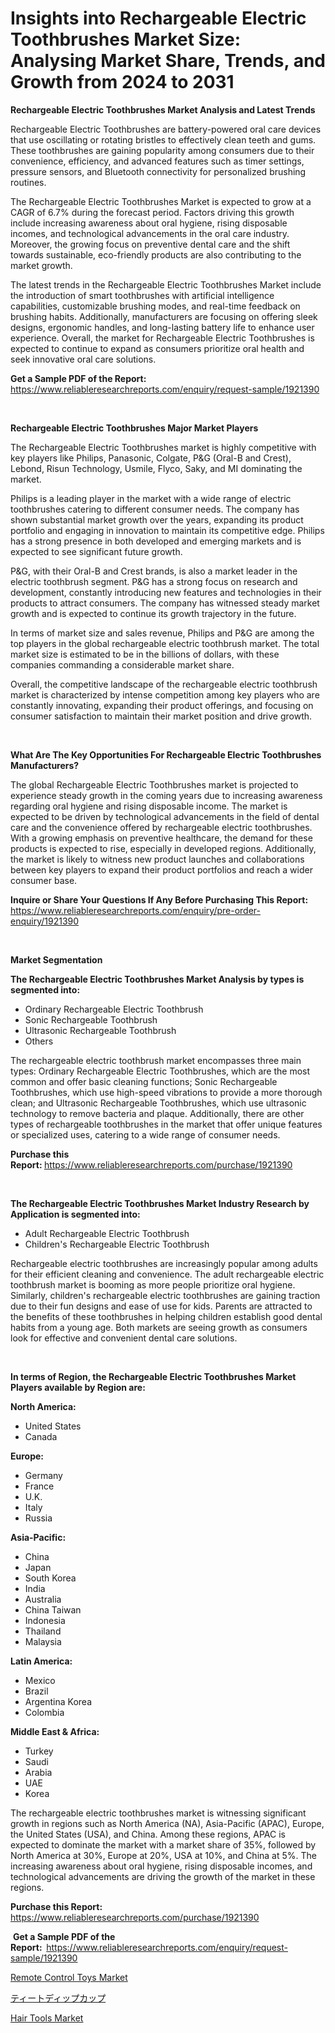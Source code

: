 <p><h1>Insights into Rechargeable Electric Toothbrushes Market Size: Analysing Market Share, Trends, and Growth from 2024 to 2031</h1></p><p><strong>Rechargeable Electric Toothbrushes Market Analysis and Latest Trends</strong></p>
<p><p>Rechargeable Electric Toothbrushes are battery-powered oral care devices that use oscillating or rotating bristles to effectively clean teeth and gums. These toothbrushes are gaining popularity among consumers due to their convenience, efficiency, and advanced features such as timer settings, pressure sensors, and Bluetooth connectivity for personalized brushing routines.</p><p>The Rechargeable Electric Toothbrushes Market is expected to grow at a CAGR of 6.7% during the forecast period. Factors driving this growth include increasing awareness about oral hygiene, rising disposable incomes, and technological advancements in the oral care industry. Moreover, the growing focus on preventive dental care and the shift towards sustainable, eco-friendly products are also contributing to the market growth.</p><p>The latest trends in the Rechargeable Electric Toothbrushes Market include the introduction of smart toothbrushes with artificial intelligence capabilities, customizable brushing modes, and real-time feedback on brushing habits. Additionally, manufacturers are focusing on offering sleek designs, ergonomic handles, and long-lasting battery life to enhance user experience. Overall, the market for Rechargeable Electric Toothbrushes is expected to continue to expand as consumers prioritize oral health and seek innovative oral care solutions.</p></p>
<p><strong>Get a Sample PDF of the Report:&nbsp;</strong> <a href="https://www.reliableresearchreports.com/enquiry/request-sample/1921390">https://www.reliableresearchreports.com/enquiry/request-sample/1921390</a></p>
<p>&nbsp;</p>
<p><strong>Rechargeable Electric Toothbrushes Major Market Players</strong></p>
<p><p>The Rechargeable Electric Toothbrushes market is highly competitive with key players like Philips, Panasonic, Colgate, P&G (Oral-B and Crest), Lebond, Risun Technology, Usmile, Flyco, Saky, and MI dominating the market. </p><p>Philips is a leading player in the market with a wide range of electric toothbrushes catering to different consumer needs. The company has shown substantial market growth over the years, expanding its product portfolio and engaging in innovation to maintain its competitive edge. Philips has a strong presence in both developed and emerging markets and is expected to see significant future growth.</p><p>P&G, with their Oral-B and Crest brands, is also a market leader in the electric toothbrush segment. P&G has a strong focus on research and development, constantly introducing new features and technologies in their products to attract consumers. The company has witnessed steady market growth and is expected to continue its growth trajectory in the future.</p><p>In terms of market size and sales revenue, Philips and P&G are among the top players in the global rechargeable electric toothbrush market. The total market size is estimated to be in the billions of dollars, with these companies commanding a considerable market share.</p><p>Overall, the competitive landscape of the rechargeable electric toothbrush market is characterized by intense competition among key players who are constantly innovating, expanding their product offerings, and focusing on consumer satisfaction to maintain their market position and drive growth.</p></p>
<p>&nbsp;</p>
<p><strong>What Are The Key Opportunities For Rechargeable Electric Toothbrushes Manufacturers?</strong></p>
<p><p>The global Rechargeable Electric Toothbrushes market is projected to experience steady growth in the coming years due to increasing awareness regarding oral hygiene and rising disposable income. The market is expected to be driven by technological advancements in the field of dental care and the convenience offered by rechargeable electric toothbrushes. With a growing emphasis on preventive healthcare, the demand for these products is expected to rise, especially in developed regions. Additionally, the market is likely to witness new product launches and collaborations between key players to expand their product portfolios and reach a wider consumer base.</p></p>
<p><strong>Inquire or Share Your Questions If Any Before Purchasing This Report:</strong> <a href="https://www.reliableresearchreports.com/enquiry/pre-order-enquiry/1921390">https://www.reliableresearchreports.com/enquiry/pre-order-enquiry/1921390</a></p>
<p>&nbsp;</p>
<p><strong>Market Segmentation</strong></p>
<p><strong>The Rechargeable Electric Toothbrushes Market Analysis by types is segmented into:</strong></p>
<p><ul><li>Ordinary Rechargeable Electric Toothbrush</li><li>Sonic Rechargeable Toothbrush</li><li>Ultrasonic Rechargeable Toothbrush</li><li>Others</li></ul></p>
<p><p>The rechargeable electric toothbrush market encompasses three main types: Ordinary Rechargeable Electric Toothbrushes, which are the most common and offer basic cleaning functions; Sonic Rechargeable Toothbrushes, which use high-speed vibrations to provide a more thorough clean; and Ultrasonic Rechargeable Toothbrushes, which use ultrasonic technology to remove bacteria and plaque. Additionally, there are other types of rechargeable toothbrushes in the market that offer unique features or specialized uses, catering to a wide range of consumer needs.</p></p>
<p><strong>Purchase this Report:&nbsp;</strong><a href="https://www.reliableresearchreports.com/purchase/1921390">https://www.reliableresearchreports.com/purchase/1921390</a></p>
<p>&nbsp;</p>
<p><strong>The Rechargeable Electric Toothbrushes Market Industry Research by Application is segmented into:</strong></p>
<p><ul><li>Adult Rechargeable Electric Toothbrush</li><li>Children's Rechargeable Electric Toothbrush</li></ul></p>
<p><p>Rechargeable electric toothbrushes are increasingly popular among adults for their efficient cleaning and convenience. The adult rechargeable electric toothbrush market is booming as more people prioritize oral hygiene. Similarly, children's rechargeable electric toothbrushes are gaining traction due to their fun designs and ease of use for kids. Parents are attracted to the benefits of these toothbrushes in helping children establish good dental habits from a young age. Both markets are seeing growth as consumers look for effective and convenient dental care solutions.</p></p>
<p>&nbsp;</p>
<p><strong>In terms of Region, the Rechargeable Electric Toothbrushes Market Players available by Region are:</strong></p>
<p>
    <p> <strong> North America: </strong>
        <ul>
            <li>United States</li>
            <li>Canada</li>
        </ul>
        </p> 
    <p> <strong> Europe: </strong>
        <ul>
            <li>Germany</li>
            <li>France</li>
            <li>U.K.</li>
            <li>Italy</li>
            <li>Russia</li>
        </ul>
        </p> 
    <p> <strong> Asia-Pacific: </strong>
        <ul>
            <li>China</li>
            <li>Japan</li>
            <li>South Korea</li>
            <li>India</li>
            <li>Australia</li>
            <li>China Taiwan</li>
            <li>Indonesia</li>
            <li>Thailand</li>
            <li>Malaysia</li>
        </ul>
        </p> 
    <p> <strong> Latin America: </strong>
        <ul>
            <li>Mexico</li>
            <li>Brazil</li>
            <li>Argentina Korea</li>
            <li>Colombia</li>
        </ul>
        </p> 
    <p> <strong> Middle East & Africa: </strong>
        <ul>
            <li>Turkey</li>
            <li>Saudi</li>
            <li>Arabia</li>
            <li>UAE</li>
            <li>Korea</li>
        </ul>
    </p>
    </p>
<p><p>The rechargeable electric toothbrushes market is witnessing significant growth in regions such as North America (NA), Asia-Pacific (APAC), Europe, the United States (USA), and China. Among these regions, APAC is expected to dominate the market with a market share of 35%, followed by North America at 30%, Europe at 20%, USA at 10%, and China at 5%. The increasing awareness about oral hygiene, rising disposable incomes, and technological advancements are driving the growth of the market in these regions.</p></p>
<p><strong>Purchase this Report: </strong><a href="https://www.reliableresearchreports.com/purchase/1921390">https://www.reliableresearchreports.com/purchase/1921390</a></p>
<p>&nbsp;<strong>Get a Sample PDF of the Report:&nbsp;&nbsp;</strong><a href="https://www.reliableresearchreports.com/enquiry/request-sample/1921390">https://www.reliableresearchreports.com/enquiry/request-sample/1921390</a></p>
<p><strong></strong></p>
<p><p><a href="https://github.com/lataunyatinikmelvin59ilbd0dv/Market-Research-Report-List-1/blob/main/remote-control-toys-market.md">Remote Control Toys Market</a></p><p><a href="https://medium.com/@kelscdowell78456/%E3%83%86%E3%82%A3%E3%83%BC%E3%83%9D%E3%83%83%E3%83%88%E3%83%87%E3%82%A3%E3%83%83%E3%83%97%E3%82%AB%E3%83%83%E3%83%97%E5%B8%82%E5%A0%B4%E3%81%AE%E8%A6%8F%E6%A8%A1%E3%81%A8%E5%B8%82%E5%A0%B4%E5%8B%95%E5%90%91-%E5%AE%8C%E5%85%A8%E3%81%AA%E7%94%A3%E6%A5%AD%E6%A6%82%E8%A6%81-2024%E5%B9%B4%E3%81%8B%E3%82%892031%E5%B9%B4-d96f25b9b776">ティートディップカップ</a></p><p><a href="https://github.com/RichRobinson5/Market-Research-Report-List-4/blob/main/hair-tools-market.md">Hair Tools Market</a></p></p>